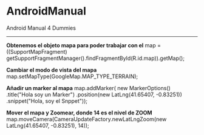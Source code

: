 AndroidManual
=============

Android Manual 4 Dummies
* * *
**Obtenemos el objeto mapa para poder trabajar con el**
map = ((SupportMapFragment) getSupportFragmentManager().findFragmentById(R.id.map)).getMap();
		
**Cambiar el modo de vista del mapa**
map.setMapType(GoogleMap.MAP_TYPE_TERRAIN);
		
**Añadir un marker al mapa**
map.addMarker(
	new MarkerOptions()
    .title("Hola soy un Marker")
    .position(new LatLng(41.65407, -0.83251))
    .snippet("Hola, soy el Snppet"));
		
**Mover el mapa y Zoomear, donde 14 es el nivel de ZOOM**
map.moveCamera(CameraUpdateFactory.newLatLngZoom(new LatLng(41.65407, -0.83251), 14));
